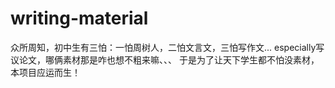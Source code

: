 # writing-material
众所周知，初中生有三怕：一怕周树人，二怕文言文，三怕写作文...
especially写议论文，哪俩素材那是咋也想不粗来嘛、、、
于是为了让天下学生都不怕没素材，本项目应运而生！
